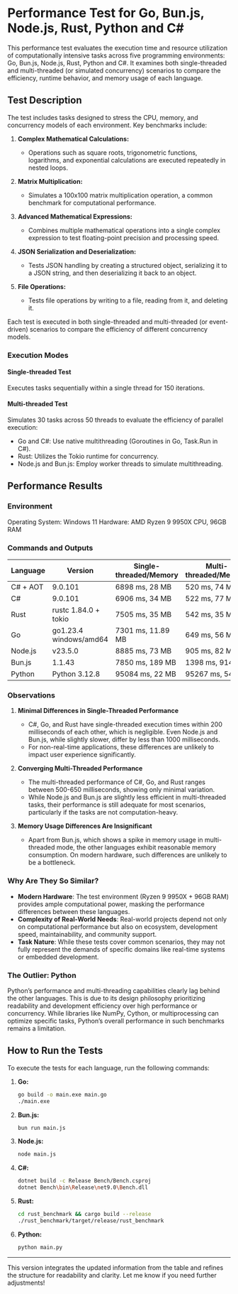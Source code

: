 # Performance Test for Go, Bun.js, Node.js, Rust, Python and C#

This performance test evaluates the execution time and resource utilization of computationally intensive tasks across five programming environments: Go, Bun.js, Node.js, Rust, Python and C#. It examines both single-threaded and multi-threaded (or simulated concurrency) scenarios to compare the efficiency, runtime behavior, and memory usage of each language.

## Test Description

The test includes tasks designed to stress the CPU, memory, and concurrency models of each environment. Key benchmarks include:

1. **Complex Mathematical Calculations:**

   - Operations such as square roots, trigonometric functions, logarithms, and exponential calculations are executed repeatedly in nested loops.

2. **Matrix Multiplication:**

   - Simulates a 100x100 matrix multiplication operation, a common benchmark for computational performance.

3. **Advanced Mathematical Expressions:**

   - Combines multiple mathematical operations into a single complex expression to test floating-point precision and processing speed.

4. **JSON Serialization and Deserialization:**

   - Tests JSON handling by creating a structured object, serializing it to a JSON string, and then deserializing it back to an object.

5. **File Operations:**
   - Tests file operations by writing to a file, reading from it, and deleting it.

Each test is executed in both single-threaded and multi-threaded (or event-driven) scenarios to compare the efficiency of different concurrency models.

### Execution Modes

#### Single-threaded Test

Executes tasks sequentially within a single thread for 150 iterations.

#### Multi-threaded Test

Simulates 30 tasks across 50 threads to evaluate the efficiency of parallel execution:

- Go and C#: Use native multithreading (Goroutines in Go, Task.Run in C#).
- Rust: Utilizes the Tokio runtime for concurrency.
- Node.js and Bun.js: Employ worker threads to simulate multithreading.

## Performance Results

### Environment

Operating System: Windows 11
Hardware: AMD Ryzen 9 9950X CPU, 96GB RAM

### Commands and Outputs

| Language | Version                | Single-threaded/Memory | Multi-threaded/Memory |
| -------- | ---------------------- | ---------------------- | --------------------- |
| C# + AOT | 9.0.101                | 6898 ms, 28 MB         | 520 ms, 74 MB         |
| C#       | 9.0.101                | 6906 ms, 34 MB         | 522 ms, 77 MB         |
| Rust     | rustc 1.84.0 + tokio   | 7505 ms, 35 MB         | 542 ms, 35 MB         |
| Go       | go1.23.4 windows/amd64 | 7301 ms, 11.89 MB      | 649 ms, 56 MB         |
| Node.js  | v23.5.0                | 8885 ms, 73 MB         | 905 ms, 82 MB         |
| Bun.js   | 1.1.43                 | 7850 ms, 189 MB        | 1398 ms, 914 MB       |
| Python   | Python 3.12.8          | 95084 ms, 22 MB        | 95267 ms, 54 MB       |

### Observations

1. **Minimal Differences in Single-Threaded Performance**

   - C#, Go, and Rust have single-threaded execution times within 200 milliseconds of each other, which is negligible. Even Node.js and Bun.js, while slightly slower, differ by less than 1000 milliseconds.
   - For non-real-time applications, these differences are unlikely to impact user experience significantly.

2. **Converging Multi-Threaded Performance**

   - The multi-threaded performance of C#, Go, and Rust ranges between 500-650 milliseconds, showing only minimal variation.
   - While Node.js and Bun.js are slightly less efficient in multi-threaded tasks, their performance is still adequate for most scenarios, particularly if the tasks are not computation-heavy.

3. **Memory Usage Differences Are Insignificant**

   - Apart from Bun.js, which shows a spike in memory usage in multi-threaded mode, the other languages exhibit reasonable memory consumption. On modern hardware, such differences are unlikely to be a bottleneck.

### Why Are They So Similar?

- **Modern Hardware**: The test environment (Ryzen 9 9950X + 96GB RAM) provides ample computational power, masking the performance differences between these languages.
- **Complexity of Real-World Needs**: Real-world projects depend not only on computational performance but also on ecosystem, development speed, maintainability, and community support.
- **Task Nature**: While these tests cover common scenarios, they may not fully represent the demands of specific domains like real-time systems or embedded development.

### The Outlier: Python

Python’s performance and multi-threading capabilities clearly lag behind the other languages. This is due to its design philosophy prioritizing readability and development efficiency over high performance or concurrency. While libraries like NumPy, Cython, or multiprocessing can optimize specific tasks, Python’s overall performance in such benchmarks remains a limitation.

## How to Run the Tests

To execute the tests for each language, run the following commands:

1. **Go:**

   ```bash
   go build -o main.exe main.go
   ./main.exe
   ```

2. **Bun.js:**

   ```bash
   bun run main.js
   ```

3. **Node.js:**

   ```bash
   node main.js
   ```

4. **C#:**

   ```bash
   dotnet build -c Release Bench/Bench.csproj
   dotnet Bench\bin\Release\net9.0\Bench.dll
   ```

5. **Rust:**

   ```bash
   cd rust_benchmark && cargo build --release
   ./rust_benchmark/target/release/rust_benchmark
   ```

6. **Python:**
   ```bash
   python main.py
   ```

---

This version integrates the updated information from the table and refines the structure for readability and clarity. Let me know if you need further adjustments!
